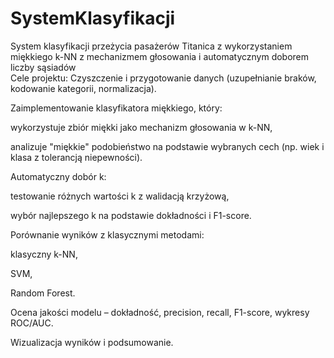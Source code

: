 # SystemKlasyfikacji
System klasyfikacji przeżycia pasażerów Titanica z wykorzystaniem miękkiego k-NN z mechanizmem głosowania i automatycznym doborem liczby sąsiadów
<br>Cele projektu:
Czyszczenie i przygotowanie danych (uzupełnianie braków, kodowanie kategorii, normalizacja).

Zaimplementowanie klasyfikatora miękkiego, który:

wykorzystuje zbiór miękki jako mechanizm głosowania w k-NN,

analizuje "miękkie" podobieństwo na podstawie wybranych cech (np. wiek i klasa z tolerancją niepewności).

Automatyczny dobór k:

testowanie różnych wartości k z walidacją krzyżową,

wybór najlepszego k na podstawie dokładności i F1-score.

Porównanie wyników z klasycznymi metodami:

klasyczny k-NN,

SVM,

Random Forest.

Ocena jakości modelu – dokładność, precision, recall, F1-score, wykresy ROC/AUC.

Wizualizacja wyników i podsumowanie.
